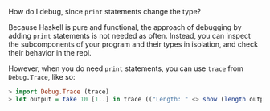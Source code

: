 How do I debug, since `print` statements change the type?

Because Haskell is pure and functional, the approach of debugging by adding `print` statements is not needed as often. Instead, you can inspect the subcomponents of your program and their types in isolation, and check their behavior in the repl. 

However, when you do need `print` statements, you can use `trace` from `Debug.Trace`, like so:

```hs title="repl example"
> import Debug.Trace (trace)
> let output = take 10 [1..] in trace (("Length: " <> show (length output))) output
```
